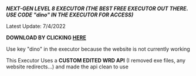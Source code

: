 ***NEXT-GEN LEVEL 8 EXECUTOR (THE BEST FREE EXECUTOR OUT THERE. USE CODE "dino" IN THE EXECUTOR FOR ACCESS)***



Latest Update: 7/4/2022

**DOWNLOAD BY CLICKING [HERE](https://github.com/Dino-log/SymbioteX/releases/download/2.6/Symbiote.X.2.6.zip)**

Use key "dino" in the executor because the website is not currently working

This Executor Uses a **CUSTOM EDITED WRD API** (I removed exe files, any website redirects...) and made the api clean to use
